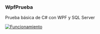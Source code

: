 <h3> WpfPrueba </h3
<p>Prueba básica de C# con WPF y SQL Server</p>
<p><a href="https://ibb.co/Xttvh0L"><img src="https://i.ibb.co/bXX8Swm/Screenshot-53.png" alt="Funcionamiento" border="0"></a></p>
